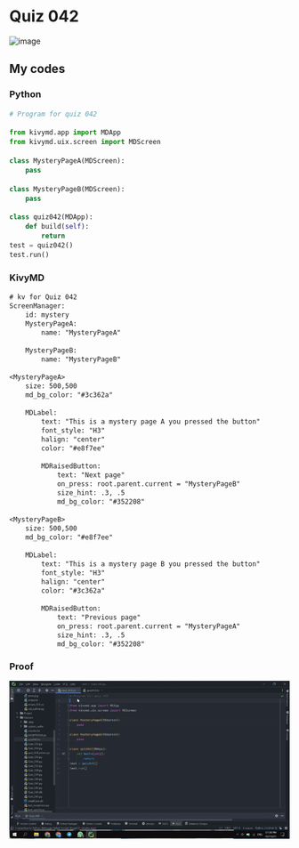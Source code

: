 # Quiz 042

![image](https://user-images.githubusercontent.com/111758436/217976443-8e60d6d5-1098-4c6d-953b-57d344ff57df.png)

## My codes

### Python
```.py
# Program for quiz 042

from kivymd.app import MDApp
from kivymd.uix.screen import MDScreen

class MysteryPageA(MDScreen):
    pass

class MysteryPageB(MDScreen):
    pass

class quiz042(MDApp):
    def build(self):
        return
test = quiz042()
test.run()
```
### KivyMD
```.kv
# kv for Quiz 042
ScreenManager:
    id: mystery
    MysteryPageA:
        name: "MysteryPageA"

    MysteryPageB:
        name: "MysteryPageB"

<MysteryPageA>
    size: 500,500
    md_bg_color: "#3c362a"

    MDLabel:
        text: "This is a mystery page A you pressed the button"
        font_style: "H3"
        halign: "center"
        color: "#e8f7ee"

        MDRaisedButton:
            text: "Next page"
            on_press: root.parent.current = "MysteryPageB"
            size_hint: .3, .5
            md_bg_color: "#352208"

<MysteryPageB>
    size: 500,500
    md_bg_color: "#e8f7ee"

    MDLabel:
        text: "This is a mystery page B you pressed the button"
        font_style: "H3"
        halign: "center"
        color: "#3c362a"

        MDRaisedButton:
            text: "Previous page"
            on_press: root.parent.current = "MysteryPageA"
            size_hint: .3, .5
            md_bg_color: "#352208"
```
### Proof
![image](https://github.com/2024sabuhiabbasov/Unit-3/blob/main/Other/quiz_042.gif)
